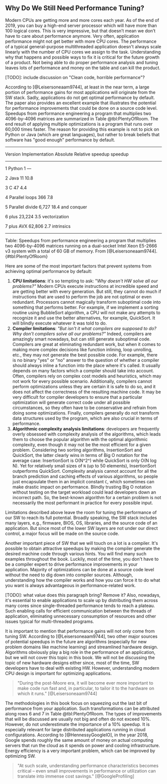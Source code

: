 ## Why Do We Still Need Performance Tuning?

Modern CPUs are getting more and more cores each year. As of the end of 2019, you can buy a high-end server processor which will have more than 100 logical cores. This is very impressive, but that doesn’t mean we don’t have to care about performance anymore. Very often, application performance might not get better with more CPU cores. The performance of a typical general-purpose multithreaded application doesn't always scale linearly with the number of CPU cores we assign to the task. Understanding why that happens and possible ways to fix it is critical for the future growth of a product. Not being able to do proper performance analysis and tuning leaves lots of performance and money on the table and can kill the product.

[TODO]: include discussion on "Clean code, horrible performance"?

According to [@Leisersoneaam9744], at least in the near term, a large portion of performance gains for most applications will originate from the SW stack. Sadly, applications do not get optimal performance by default. The paper also provides an excellent example that illustrates the potential for performance improvements that could be done on a source code level. Speedups from performance engineering a program that multiplies two 4096-by-4096 matrices are summarized in Table @tbl:PlentyOfRoom. The end result of applying multiple optimizations is a program that runs over 60,000 times faster. The reason for providing this example is not to pick on Python or Java (which are great languages), but rather to break beliefs that software has "good enough" performance by default.

-----------------------------------------------
Version   Implementation   Absolute    Relative 
                           speedup     speedup

-------   --------------   --------    --------
   1         Python           1            —

   2          Java           11          10.8

   3           C             47           4.4

   4      Parallel loops     366          7.8

   5      Parallel divide   6,727        18.4
            and conquer

   6          plus         23,224         3.5
           vectorization

   7        plus AVX       62,806         2.7
           intrinsics

--------------------------------------------------------------

Table: Speedups from performance engineering a program that multiplies two 4096-by-4096 matrices running on a dual-socket Intel Xeon E5-2666 v3 system with a total of 60 GB of memory. From [@Leisersoneaam9744]. {#tbl:PlentyOfRoom}

Here are some of the most important factors that prevent systems from achieving optimal performance by default:

1. **CPU limitations**: it's so tempting to ask: "*Why doesn't HW solve all our problems?"* Modern CPUs execute instructions at incredible speed and are getting better with every generation. But still, they cannot do much if instructions that are used to perform the job are not optimal or even redundant. Processors cannot magically transform suboptimal code into something that performs better. For example, if we implement a sorting routine using BubbleSort algorithm, a CPU will not make any attempts to recognize it and use the better alternatives, for example, QuickSort. It will blindly execute whatever it was told to do.
2. **Compiler limitations**: *"But isn't it what compilers are supposed to do? Why don't compilers solve all our problems?"* Indeed, compilers are amazingly smart nowadays, but can still generate suboptimal code. Compilers are great at eliminating redundant work, but when it comes to making more complex decisions like function inlining, loop unrolling, etc., they may not generate the best possible code. For example, there is no binary "yes" or "no" answer to the question of whether a compiler should always inline a function into the place where it's called. It usually depends on many factors which a compiler should take into account. Often, compilers rely on complex cost models and heuristics, which may not work for every possible scenario. Additionally, compilers cannot perform optimizations unless they are certain it is safe to do so, and it does not affect the correctness of the resulting machine code. It may be very difficult for compiler developers to ensure that a particular optimization will generate correct code under all possible circumstances, so they often have to be conservative and refrain from doing some optimizations. Finally, compilers generally do not transform data structures used by the program, which are also crucial in terms of performance.
3. **Algorithmic complexity analysis limitations**: developers are frequently overly obsessed with complexity analysis of the algorithms, which leads them to choose the popular algorithm with the optimal algorithmic complexity, even though it may not be the most efficient for a given problem. Considering two sorting algorithms, InsertionSort and QuickSort, the latter clearly wins in terms of Big O notation for the average case: InsertionSort is O(N^2^) while QuickSort is only O(N log N). Yet for relatively small sizes of `N` (up to 50 elements), InsertionSort outperforms QuickSort. Complexity analysis cannot account for all the branch prediction and caching effects of various algorithms, so people just encapsulate them in an implicit constant `C`, which sometimes can make drastic impact on performance. Blindly trusting Big O notation without testing on the target workload could lead developers down an incorrect path. So, the best-known algorithm for a certain problem is not necessarily the most performant in practice for every possible input. 

Limitations described above leave the room for tuning the performance of our SW to reach its full potential. Broadly speaking, the SW stack includes many layers, e.g., firmware, BIOS, OS, libraries, and the source code of an application. But since most of the lower SW layers are not under our direct control, a major focus will be made on the source code. 

Another important piece of SW that we will touch on a lot is a compiler. It's possible to obtain attractive speedups by making the compiler generate the desired machine code through various hints. You will find many such examples throughout the book. Luckily, most of the time, you don't have to be a compiler expert to drive performance improvements in your application. Majority of optimizations can be done at a source code level without the need to dig down into compiler sources. Although, understanding how the compiler works and how you can force it to do what you want is always advantageous in performance-related work.

[TODO]: what value does this paragraph bring? Remove it?
Also, nowadays, it's essential to enable applications to scale up by distributing them across many cores since single-threaded performance tends to reach a plateau. Such enabling calls for efficient communication between the threads of application, eliminating unnecessary consumption of resources and other issues typical for multi-threaded programs.

It is important to mention that performance gains will not only come from tuning SW. According to [@Leisersoneaam9744], two other major sources of potential speedups in the future are algorithms (especially for new problem domains like machine learning) and streamlined hardware design. Algorithms obviously play a big role in the performance of an application, but we will not cover this topic in this book. We will not be discussing the topic of new hardware designs either since, most of the time, SW developers have to deal with existing HW. However, understanding modern CPU design is important for optimizing applications.

> "During the post-Moore era, it will become ever more important to make code run fast and, in particular, to tailor it to the hardware on which it runs." [@Leisersoneaam9744]

The methodologies in this book focus on squeezing out the last bit of performance from your application. Such transformations can be attributed along rows 6 and 7 in Table @tbl:PlentyOfRoom. The types of improvements that will be discussed are usually not big and often do not exceed 10%. However, do not underestimate the importance of a 10% speedup. It is especially relevant for large distributed applications running in cloud configurations. According to [@HennessyGoogleIO], in the year 2018, Google spends roughly the same amount of money on actual computing servers that run the cloud as it spends on power and cooling infrastructure. Energy efficiency is a very important problem, which can be improved by optimizing SW.

>  "At such scale, understanding performance characteristics becomes critical – even small improvements in performance or utilization can translate into immense cost savings." [@GoogleProfiling]
